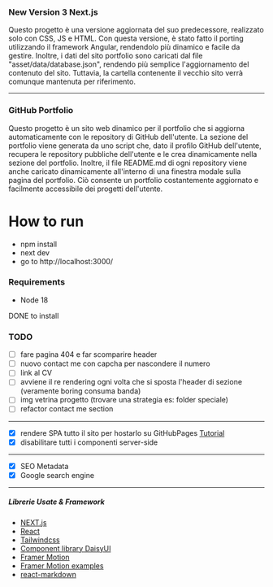 ### New Version 3 Next.js 

Questo progetto è una versione aggiornata del suo predecessore, realizzato solo con CSS, JS e HTML. Con questa versione, è stato fatto il porting utilizzando il framework Angular, rendendolo più dinamico e facile da gestire. Inoltre, i dati del sito portfolio sono caricati dal file "asset/data/database.json", rendendo più semplice l'aggiornamento del contenuto del sito.
Tuttavia, la cartella contenente il vecchio sito verrà comunque mantenuta per riferimento.



---
### GitHub Portfolio
Questo progetto è un sito web dinamico per il portfolio che si aggiorna automaticamente con le repository di GitHub dell'utente. La sezione del portfolio viene generata da uno script che, dato il profilo GitHub dell'utente, recupera le repository pubbliche dell'utente e le crea dinamicamente nella sezione del portfolio. Inoltre, il file README.md di ogni repository viene anche caricato dinamicamente all'interno di una finestra modale sulla pagina del portfolio. Ciò consente un portfolio costantemente aggiornato e facilmente accessibile dei progetti dell'utente.

# How to run

- npm install
- next dev
- go to http://localhost:3000/

### Requirements

- Node 18

DONE to install

### TODO
- [ ] fare pagina 404 e far scomparire header
- [ ] nuovo contact me con capcha per nascondere il numero
- [ ] link al CV
- [ ] avviene il re rendering ogni volta che si sposta l'header di sezione (veramente boring consuma banda)
- [ ] img vetrina progetto (trovare una strategia es: folder speciale)
- [ ] refactor contact me section
---
- [X] rendere SPA tutto il sito per hostarlo su GitHubPages [Tutorial](https://www.youtube.com/watch?v=mJuz45RXeXY)
- [X] disabilitare tutti i componenti server-side 
---
- [X] SEO Metadata
- [X] Google search engine

---
##### Librerie Usate & Framework
- [NEXT.js](https://nextjs.org/)
- [React](https://react.dev/)
- [Tailwindcss](https://tailwindcss.com/)
- [Component library DaisyUI](https://daisyui.com/)
- [Framer Motion](https://www.framer.com/motion/)
- [Framer Motion examples](https://framermotionexamples.com/)
- [react-markdown](https://remarkjs.github.io/react-markdown/)






